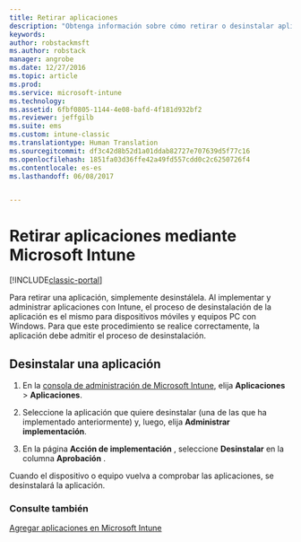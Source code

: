```yaml
---
title: Retirar aplicaciones
description: "Obtenga información sobre cómo retirar o desinstalar aplicaciones mediante Intune."
keywords: 
author: robstackmsft
ms.author: robstack
manager: angrobe
ms.date: 12/27/2016
ms.topic: article
ms.prod: 
ms.service: microsoft-intune
ms.technology: 
ms.assetid: 6fbf0805-1144-4e08-bafd-4f181d932bf2
ms.reviewer: jeffgilb
ms.suite: ems
ms.custom: intune-classic
ms.translationtype: Human Translation
ms.sourcegitcommit: df3c42d8b52d1a01ddab82727e707639d5f77c16
ms.openlocfilehash: 1851fa03d36ffe42a49fd557cdd0c2c6250726f4
ms.contentlocale: es-es
ms.lasthandoff: 06/08/2017


---
```


# <a name="retire-apps-using-microsoft-intune"></a>Retirar aplicaciones mediante Microsoft Intune

[!INCLUDE[classic-portal](../includes/classic-portal.md)]

Para retirar una aplicación, simplemente desinstálela. Al implementar y administrar aplicaciones con Intune, el proceso de desinstalación de la aplicación es el mismo para dispositivos móviles y equipos PC con Windows. Para que este procedimiento se realice correctamente, la aplicación debe admitir el proceso de desinstalación.

## <a name="uninstall-an-app"></a>Desinstalar una aplicación

1.  En la [consola de administración de Microsoft Intune](https://manage.microsoft.com), elija **Aplicaciones** &gt; **Aplicaciones**.

2.  Seleccione la aplicación que quiere desinstalar (una de las que ha implementado anteriormente) y, luego, elija **Administrar implementación**.

3.  En la página **Acción de implementación** , seleccione **Desinstalar** en la columna **Aprobación** .

Cuando el dispositivo o equipo vuelva a comprobar las aplicaciones, se desinstalará la aplicación.

### <a name="see-also"></a>Consulte también
[Agregar aplicaciones en Microsoft Intune](add-apps.md)

